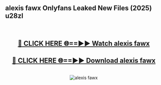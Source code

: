 <h2>alexis fawx Onlyfans Leaked New Files (2025) u28zl</h2>
<br>
<div align="center">
<h2><a href="https://mediafiles.top/alexis_fawx&ref=git" rel="nofollow">🔴 CLICK HERE 🌐==►► Watch alexis fawx</a></h2>
<h2><a href="https://mediafiles.top/alexis_fawx&ref=git" rel="nofollow">🔴 CLICK HERE 🌐==►► Download alexis fawx</a></h2>
<br>
<a href="https://mediafiles.top/alexis_fawx&ref=git" rel="nofollow" data-target="animated-image.originalLink"><img src="https://i.ibb.co.com/xMMVF88/686577567.gif" alt="alexis fawx" style="max-width: 100%; display: inline-block;" data-target="animated-image.originalImage"></a>
</div>
<br>
<br>